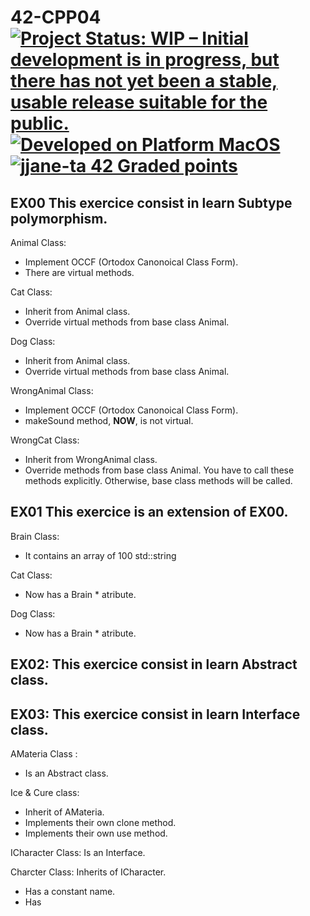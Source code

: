# 42-CPP04 [![Project Status: WIP – Initial development is in progress, but there has not yet been a stable, usable release suitable for the public.](https://www.repostatus.org/badges/latest/wip.svg)](https://www.repostatus.org/#wip) [![Developed on Platform MacOS](https://badgen.net/badge/Platform/macOS/grey?icon=default)](#) [![jjane-ta 42 Graded points](https://badgen.net/badge/Grade/pending/green?icon=100)](#)

## EX00 This exercice consist in learn Subtype polymorphism.
Animal Class:
- Implement OCCF (Ortodox Canonoical Class Form).
- There are virtual methods.

Cat Class:
- Inherit from Animal class.
- Override virtual methods from base class Animal.

Dog Class:
- Inherit from Animal class.
- Override virtual methods from base class Animal.

WrongAnimal Class:
- Implement OCCF (Ortodox Canonoical Class Form).
- makeSound method, **NOW**, is not virtual.

WrongCat Class:
- Inherit from WrongAnimal class.
- Override methods from base class Animal. You have to call these methods explicitly. Otherwise, base class methods will be called.

## EX01 This exercice is an extension of EX00.
Brain Class: 
- It contains an array of 100 std::string

Cat Class:
- Now has a Brain * atribute.

Dog Class:
- Now has a Brain * atribute.

## EX02:  This exercice consist in learn Abstract class.

## EX03: This exercice consist in learn Interface class.

AMateria Class :
- Is an Abstract class.

Ice & Cure class:
 - Inherit of AMateria.
 - Implements their own clone method.
 - Implements their own use method.
 
 ICharacter Class: Is an Interface.
 
 Charcter Class: Inherits of ICharacter.
 - Has a constant name.
 - Has 
 
 
 
 




